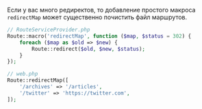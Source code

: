 Если у вас много редиректов, то добавление простого макроса `redirectMap` может существенно почистить файл маршрутов.
```php
// RouteServiceProvider.php
Route::macro('redirectMap', function ($map, $status = 302) {
    foreach ($map as $old => $new) {
        Route::redirect($old, $new, $status);
    }
});

// web.php
Route::redirectMap([
    '/archives' => '/articles',
    '/twitter' => 'https://twitter.com',
]);
```
